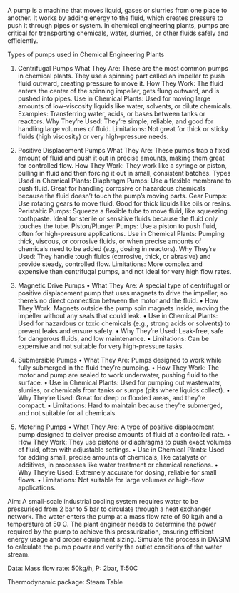 A pump is a machine that moves liquid, gases or slurries from one place to another. It works by adding energy to the fluid, which creates pressure to push it through pipes or system. In chemical engineering plants, pumps are critical for transporting chemicals, water, slurries, or other fluids safely and efficiently.

Types of pumps used in Chemical Engineering Plants 

1. Centrifugal Pumps
What They Are: These are the most common pumps in chemical plants. They use a spinning part called an impeller to push fluid outward, creating pressure to move it.
How They Work: The fluid enters the center of the spinning impeller, gets flung outward, and is pushed into pipes.
Use in Chemical Plants: Used for moving large amounts of low-viscosity liquids like water, solvents, or dilute chemicals.
Examples: Transferring water, acids, or bases between tanks or reactors.
Why They’re Used: They’re simple, reliable, and good for handling large volumes of fluid.
Limitations: Not great for thick or sticky fluids (high viscosity) or very high-pressure needs.

2. Positive Displacement Pumps
What They Are: These pumps trap a fixed amount of fluid and push it out in precise amounts, making them great for controlled flow.
How They Work: They work like a syringe or piston, pulling in fluid and then forcing it out in small, consistent batches.
Types Used in Chemical Plants:
Diaphragm Pumps: Use a flexible membrane to push fluid. Great for handling corrosive or hazardous chemicals because the fluid doesn’t touch the pump’s moving parts.
Gear Pumps: Use rotating gears to move fluid. Good for thick liquids like oils or resins.
Peristaltic Pumps: Squeeze a flexible tube to move fluid, like squeezing toothpaste. Ideal for sterile or sensitive fluids because the fluid only touches the tube.
Piston/Plunger Pumps: Use a piston to push fluid, often for high-pressure applications.
Use in Chemical Plants: Pumping thick, viscous, or corrosive fluids, or when precise amounts of chemicals need to be added (e.g., dosing in reactors).
Why They’re Used: They handle tough fluids (corrosive, thick, or abrasive) and provide steady, controlled flow.
Limitations: More complex and expensive than centrifugal pumps, and not ideal for very high flow rates.

3. Magnetic Drive Pumps
•	What They Are: A special type of centrifugal or positive displacement pump that uses magnets to drive the impeller, so there’s no direct connection between the motor and the fluid.
•	How They Work: Magnets outside the pump spin magnets inside, moving the impeller without any seals that could leak.
•	Use in Chemical Plants: Used for hazardous or toxic chemicals (e.g., strong acids or solvents) to prevent leaks and ensure safety.
•	Why They’re Used: Leak-free, safe for dangerous fluids, and low maintenance.
•	Limitations: Can be expensive and not suitable for very high-pressure tasks.

4. Submersible Pumps
•	What They Are: Pumps designed to work while fully submerged in the fluid they’re pumping.
•	How They Work: The motor and pump are sealed to work underwater, pushing fluid to the surface.
•	Use in Chemical Plants: Used for pumping out wastewater, slurries, or chemicals from tanks or sumps (pits where liquids collect).
•	Why They’re Used: Great for deep or flooded areas, and they’re compact.
•	Limitations: Hard to maintain because they’re submerged, and not suitable for all chemicals.

5. Metering Pumps
•	What They Are: A type of positive displacement pump designed to deliver precise amounts of fluid at a controlled rate.
•	How They Work: They use pistons or diaphragms to push exact volumes of fluid, often with adjustable settings.
•	Use in Chemical Plants: Used for adding small, precise amounts of chemicals, like catalysts or additives, in processes like water treatment or chemical reactions.
•	Why They’re Used: Extremely accurate for dosing, reliable for small flows.
•	Limitations: Not suitable for large volumes or high-flow applications.

Aim: A small-scale industrial cooling system requires water to be pressurised from 2 bar to 5 bar to circulate through a heat exchanger network. The water enters the pump at a mass flow rate of 50 kg/h and a temperature of 50 C. The plant engineer needs to determine the power required by the pump to achieve this pressurization, ensuring efficient energy usage and proper equipment sizing. Simulate the process in DWSIM to calculate the pump power and verify the outlet conditions of the water stream. 

Data: Mass flow rate: 50kg/h, P: 2bar, T:50C 

Thermodynamic package: Steam Table
